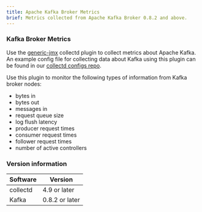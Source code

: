 ```yaml
---
title: Apache Kafka Broker Metrics
brief: Metrics collected from Apache Kafka Broker 0.8.2 and above.
---
```

### Kafka Broker Metrics

Use the [generic-jmx](https://collectd.org/wiki/index.php/Plugin:GenericJMX) collectd plugin to collect metrics about Apache Kafka. An example config file for collecting data about Kafka using this plugin can be found in our [collectd configs repo](https://github.com/signalfx/signalfx-collectd-configs/blob/master/managed_config/20-kafka_82.conf).

Use this plugin to monitor the following types of information from Kafka broker nodes:

* bytes in
* bytes out
* messages in
* request queue size
* log flush latency
* producer request times
* consumer request times
* follower request times
* number of active controllers

### Version information

| Software  | Version        |
|-----------|----------------|
| collectd  |  4.9 or later  |
| Kafka     | 0.8.2 or later |
